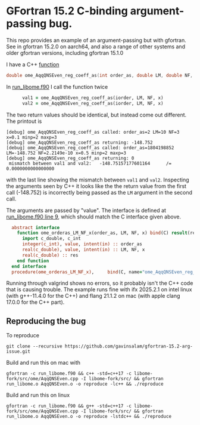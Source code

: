 # GFortran 15.2 C-binding argument-passing bug. 

This repo provides an example of an argument-passing but with gfortran. See in gfortran 15.2.0 on aarch64, and also a range of other systems and older gfortran versions, including gfortran 15.1.0


I have a C++ [function](https://gitlab.com/hoppet-code/libome-fork/-/blob/2025-10-gfortran-bug-report/src/ome/AqqQNSEven.cpp?ref_type=heads#L1335)

```c++
double ome_AqqQNSEven_reg_coeff_as(int order_as, double LM, double NF, double x)
```

In [run_libome.f90](run_libome.f90?plain=1#L35) I call the function twice
```f90
      val1 = ome_AqqQNSEven_reg_coeff_as(iorder, LM, NF, x)
      val2 = ome_AqqQNSEven_reg_coeff_as(iorder, LM, NF, x)
```
The two return values should be identical, but instead come out different. The printout is

```
[debug] ome_AqqQNSEven_reg_coeff_as called: order_as=2 LM=10 NF=3 x=0.1 minp=2 maxp=3
[debug] ome_AqqQNSEven_reg_coeff_as returning: -148.752
[debug] ome_AqqQNSEven_reg_coeff_as called: order_as=1804198852 LM=-148.752 NF=2.2149e-10 x=0.5 minp=2 maxp=3
[debug] ome_AqqQNSEven_reg_coeff_as returning: 0
 mismatch between val1 and val2:   -148.75157177601164      /=   0.0000000000000000
```
with the last line showing the mismatch between `val1` and `val2`.
Inspecting the arguments seen by C++ it looks like the the return value from the first call (-148.752) is incorrectly being passed as the `LM` argument in the second call.

The arguments are passed by "value". The interface is defined at [run_libome.f90 line 9](run_libome.f90?plain=1#L9), which should match the C interface given above.
```f90
  abstract interface
    function ome_orderas_LM_NF_x(order_as, LM, NF, x) bind(C) result(res)
      import c_double, c_int
      integer(c_int), value, intent(in) :: order_as
      real(c_double), value, intent(in) :: LM, NF, x
      real(c_double) :: res
    end function
  end interface 
  procedure(ome_orderas_LM_NF_x),     bind(C, name="ome_AqqQNSEven_reg_coeff_as"  ) :: ome_AqqQNSEven_reg_coeff_as
```

Running through valgrind shows no errors, so it probably isn't the C++
code that is causing trouble. The example runs fine with ifx 2025.2.1 on
intel linux (with g++-11.4.0 for the C++) and flang 21.1.2 on mac (with
apple clang 17.0.0 for the C++ part).

## Reproducing the bug
To reproduce
```
git clone --recursive https://github.com/gavinsalam/gfortran-15.2-arg-issue.git
```

Build and run this on mac with

```
gfortran -c run_libome.f90 && c++ -std=c++17 -c libome-fork/src/ome/AqqQNSEven.cpp -I libome-fork/src/ && gfortran run_libome.o AqqQNSEven.o -o reproduce -lc++ && ./reproduce
```

Build and run this on linux 


```
gfortran -c run_libome.f90 && g++ -std=c++17 -c libome-fork/src/ome/AqqQNSEven.cpp -I libome-fork/src/ && gfortran run_libome.o AqqQNSEven.o -o reproduce -lstdc++ && ./reproduce
```